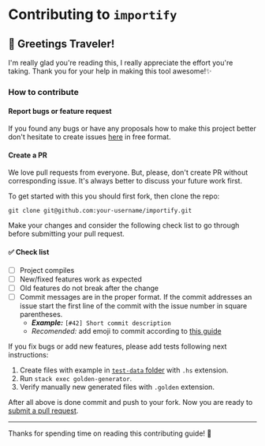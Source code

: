 # Contributing to `importify`

## :wave: Greetings Traveler!

I'm really glad you're reading this, I really appreciate the effort you're taking. Thank you for your help in making this tool awesome!:sparkles:

### How to contribute
#### Report bugs or feature request
If you found any bugs or have any proposals how to make this project better don't hesitate to create issues [here](https://github.com/serokell/importify/issues/new) in free format.

#### Create a PR
We love pull requests from everyone. But, please, don't create PR
without corresponding issue. It's always better to discuss your future
work first.

To get started with this you should first fork, then clone the repo:

    git clone git@github.com:your-username/importify.git

Make your changes and consider the following check list to go through before submitting your pull request.

#### :white_check_mark: Check list
- [ ] Project compiles
- [ ] New/fixed features work as expected
- [ ] Old features do not break after the change
- [ ] Commit messages are in the proper format. If the commit addresses an issue start the first line of the commit with the issue number in square parentheses.
  + **_Example:_** `[#42] Short commit description`
  + _Recomended:_ add emoji to commit according to [this guide](https://github.com/slashsBin/styleguide-git-commit-message)

If you fix bugs or add new features, please add tests following next instructions:

1. Create files with example in [`test-data` folder](https://github.com/serokell/importify/tree/master/test/test-data) with `.hs` extension.
2. Run `stack exec golden-generator`.
3. Verify manually new generated files with `.golden` extension.

After all above is done commit and push to your fork.
Now you are ready to [submit a pull request][pr].


----------
Thanks for spending time on reading this contributing guide! :sparkling_heart:

[pr]: https://github.com/serokell/importify/compare/
